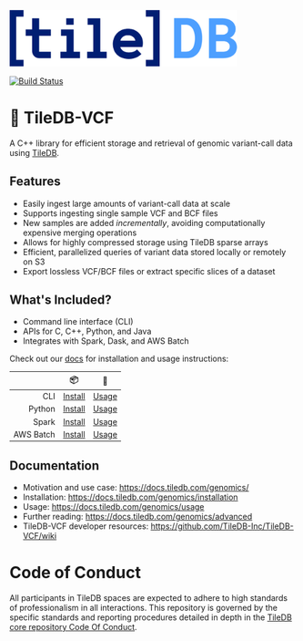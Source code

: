 <a href="https://tiledb.com"><img src="https://github.com/TileDB-Inc/TileDB/raw/dev/doc/source/_static/tiledb-logo_color_no_margin_@4x.png" alt="TileDB logo" width="400"></a>

[![Build Status](https://dev.azure.com/TileDB-Inc/CI/_apis/build/status/TileDB-VCF?branchName=master)](https://dev.azure.com/TileDB-Inc/CI/_build/latest?definitionId=8&branchName=master)

# :dna: TileDB-VCF

A C++ library for efficient storage and retrieval of genomic variant-call data using [TileDB][].

## Features

- Easily ingest large amounts of variant-call data at scale
- Supports ingesting single sample VCF and BCF files
- New samples are added *incrementally*, avoiding computationally expensive merging operations
- Allows for highly compressed storage using TileDB sparse arrays
- Efficient, parallelized queries of variant data stored locally or remotely on S3
- Export lossless VCF/BCF files or extract specific slices of a dataset

## What's Included?

- Command line interface (CLI)
- APIs for C, C++, Python, and Java
- Integrates with Spark, Dask, and AWS Batch

Check out our [docs][vcf] for installation and usage instructions:

|           |       :package:       |       :memo:       |
|----------:|:---------------------:|:------------------:|
|       CLI | [Install][inst-cli]   | [Usage][use-cli]   |
|    Python | [Install][inst-py]    | [Usage][use-py]    |
|     Spark | [Install][inst-spark] | [Usage][use-spark] |
| AWS Batch | [Install][inst-aws]   | [Usage][use-aws]   |

## Documentation

* Motivation and use case: https://docs.tiledb.com/genomics/
* Installation: https://docs.tiledb.com/genomics/installation
* Usage: https://docs.tiledb.com/genomics/usage
* Further reading: https://docs.tiledb.com/genomics/advanced
* TileDB-VCF developer resources: https://github.com/TileDB-Inc/TileDB-VCF/wiki

# Code of Conduct

All participants in TileDB spaces are expected to adhere to high standards of
professionalism in all interactions. This repository is governed by the
specific standards and reporting procedures detailed in depth in the
[TileDB core repository Code Of Conduct](
https://github.com/TileDB-Inc/TileDB/blob/dev/CODE_OF_CONDUCT.md).

<!-- links -->
[tiledb]: https://tiledb.com
[vcf]: https://docs.tiledb.com/genomics/

[inst-cli]: https://docs.tiledb.com/genomics/installation/standalone-tiledb-vcf
[inst-py]: https://docs.tiledb.com/genomics/installation/python
[inst-spark]: https://docs.tiledb.com/genomics/installation/spark
[inst-aws]: https://docs.tiledb.com/genomics/installation/aws-batch

[use-cli]: https://docs.tiledb.com/genomics/usage/cli
[use-py]: https://docs.tiledb.com/genomics/usage/python
[use-spark]: https://docs.tiledb.com/genomics/usage/spark
[use-aws]: https://docs.tiledb.com/genomics/usage/aws-batch
